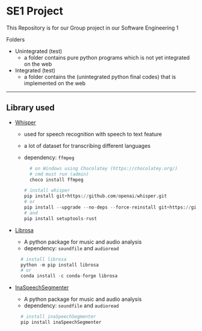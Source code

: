 # SE1 Project

This Repository is for our Group project in our Software Engineering 1

Folders

- Unintegrated (test)
  - a folder contains pure python programs which is not yet integrated on the web
- Integrated (test)
  - a folder contains the (unintegrated python final codes) that is implemented on the web

---

## Library used

- [Whisper](<https://github.com/openai/whisper>)

  - used for speech recognition with speech to text feature
  - a lot of dataset for transcribing different languages
  - dependency: `ffmpeg`

    ```py
      # on Windows using Chocolatey (https://chocolatey.org/)
      # cmd must run (admin)
      choco install ffmpeg
    ```

    ```py
    # install whisper
    pip install git+https://github.com/openai/whisper.git 
    # or 
    pip install --upgrade --no-deps --force-reinstall git+https://github.com/openai/whisper.git
    # and
    pip install setuptools-rust
    ```

- [Librosa](https://github.com/librosa/librosa)
  
  - A python package for music and audio analysis
  - dependency: `soundfile` and `audioread`
  
  ```py
    # install librosa
    python -m pip install librosa
    # or 
    conda install -c conda-forge librosa
  ```

- [InaSpeechSegmenter](https://github.com/ina-foss/inaSpeechSegmenter)
  
  - A python package for music and audio analysis
  - dependency: `soundfile` and `audioread`
  
  ```py
    # install inaSpeechSegmenter
    pip install inaSpeechSegmenter
  ```
